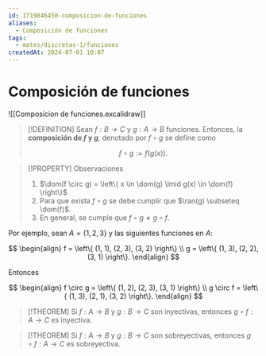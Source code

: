 ```yaml
---
id: 1719846450-composicion-de-funciones
aliases:
  - Composición de funciones
tags:
  - mates/discretas-1/funciones
createdAt: 2024-07-01 10:07
---
```


# Composición de funciones

![[Composicion de funciones.excalidraw]]

> [!DEFINITION]
> Sean $f: B \to C$ y $g: A \to B$ funciones. Entonces, la **composición de $f$ y $g$**, denotado por $f \circ g$ se define como
> 
> $$
> f \circ g := f(g(x))
> .$$

> [!PROPERTY] Observaciones
> 1. $\dom(f \circ g) = \left\{ x \in \dom(g) \lmid g(x) \in \dom(f) \right\}$
> 2. Para que exista $f \circ g$ se debe cumplir que $\ran(g) \subseteq \dom(f)$.
> 3. En general, se cumple que $f \circ g \neq g \circ f$.

Por ejemplo, sean $A = \left\{ 1, 2, 3 \right\}$ y las siguientes funciones en $A$:

$$
\begin{align}
f = \left\{ (1, 1), (2, 3), (3, 2) \right\} \\
g = \left\{ (1, 3), (2, 2), (3, 1) \right\}.
\end{align}
$$

Entonces

$$
\begin{align}
f \circ g = \left\{ (1, 2), (2, 3), (3, 1) \right\} \\
g \circ f = \left\{ (1, 3), (2, 1), (3, 2) \right\}.
\end{align}
$$

> [!THEOREM]
> Si $f: A \to B$ y $g: B \to C$ son inyectivas, entonces $g \circ f: A \to C$ es inyectiva.

> [!THEOREM]
> Si $f: A \to B$ y $g: B \to C$ son sobreyectivas, entonces $g \circ f: A \to C$ es sobreyectiva.
